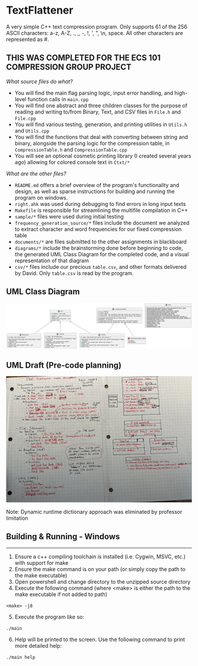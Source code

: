 # TextFlattener

A very simple C++ text compression program. Only supports 61 of the 256 ASCII characters: a-z, A-Z, ., ,, -, !, ', ", \n, space. All other characters are represented as #.

## THIS WAS COMPLETED FOR THE ECS 101 COMPRESSION GROUP PROJECT

*What source files do what?*

- You will find the main flag parsing logic, input error handling, and high-level function calls in `main.cpp`
- You will find one abstract and three children classes for the purpose of reading and writing to/from Binary, Text, and CSV files in `File.h` and `File.cpp`
- You will find various testing, generation, and printing utilities in `Utils.h` and `Utils.cpp`
- You will find the functions that deal with converting between string and binary, alongside the parsing logic for the compression table, in `CompressionTable.h` and `CompressionTable.cpp`
- You will see an optional cosmetic printing library (I created several years ago) allowing for colored console text in `Ctxt/*`


*What are the other files?*

- `README.md` offers a brief overview of the program's functionality and design, as well as sparse instructions for building and running the program on windows.
- `right.ahk` was used during debugging to find errors in long input texts
- `Makefile` is responsible for streamlining the multifile compilation in C++
- `sample/*` files were used during initial testing
- `frequency_generation_source/*` files include the document we analyzed to extract character and word frequencies for our fixed compression table
- `documents/*` are files submitted to the other assignments in blackboard
- `diagrams/*` include the brainstorming done before beginning to code, the generated UML Class Diagram for the completed code, and a visual representation of that diagram
- `csv/*` files include our precious `table.csv`, and other formats delivered by David. Only `table.csv` is read by the program.

## UML Class Diagram
![uml](diagrams/UML-Class-Diagram.png)

## UML Draft (Pre-code planning)
![uml-draft](diagrams/UML-Draft.jpeg)

Note: Dynamic runtime dictionary approach was eliminated by professor limitation

## Building & Running - Windows
---
1. Ensure a c++ compiling toolchain is installed (i.e. Cygwin, MSVC, etc.) with support for make
2. Ensure the make command is on your path (or simply copy the path to the make executable)
3. Open powershell and change directory to the unzipped source directory
4. Execute the following command (where \<make\> is either the path to the make executable if not added to path)
```
<make> -j8
```
5. Execute the program like so:
```
./main
```
6. Help will be printed to the screen. Use the following command to print more detailed help:
```
./main help
```